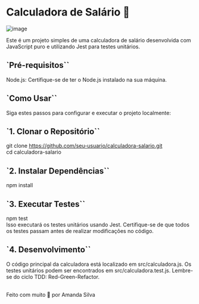 # Calculadora de Salário 🚀 

![image](https://media.giphy.com/media/968taxwNaAXqZASdcn/giphy.gif)

Este é um projeto simples de uma calculadora de salário desenvolvida com JavaScript puro e utilizando Jest para testes unitários.

## `Pré-requisitos``
Node.js: Certifique-se de ter o Node.js instalado na sua máquina.

## `Como Usar``

Siga estes passos para configurar e executar o projeto localmente:

## `1. Clonar o Repositório``

git clone https://github.com/seu-usuario/calculadora-salario.git
<br>
cd calculadora-salario

## `2. Instalar Dependências``
npm install

## `3. Executar Testes``

npm test
<br>
Isso executará os testes unitários usando Jest. Certifique-se de que todos os testes passam antes de realizar modificações no código.

## `4. Desenvolvimento``
O código principal da calculadora está localizado em src/calculadora.js. Os testes unitários podem ser encontrados em src/calculadora.test.js. Lembre-se do ciclo TDD: Red-Green-Refactor.

<br>
Feito com muito 🤎 por Amanda Silva